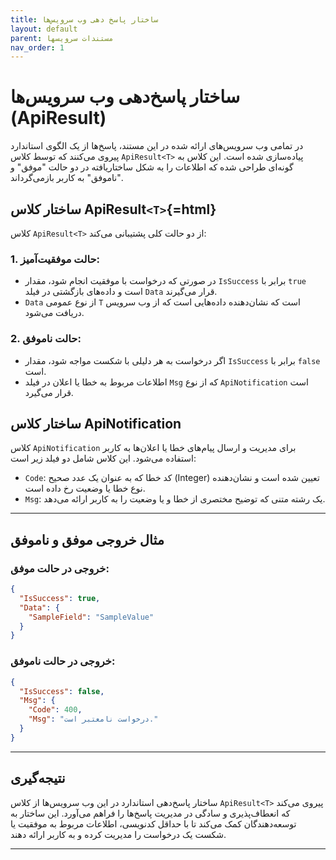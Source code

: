 ```yaml
---
title: ساختار پاسخ دهی وب سرویس‌ها
layout: default
parent: مستندات سرویسها
nav_order: 1
---
```


# ساختار پاسخ‌دهی وب سرویس‌ها (ApiResult)

در تمامی وب سرویس‌های ارائه شده در این مستند، پاسخ‌ها از یک الگوی
استاندارد پیروی می‌کنند که توسط کلاس `ApiResult<T>` پیاده‌سازی شده است.
این کلاس به گونه‌ای طراحی شده که اطلاعات را به شکل ساختاریافته در دو حالت
"موفق" و "ناموفق" به کاربر بازمی‌گرداند.

## ساختار کلاس ApiResult`<T>`{=html}

کلاس `ApiResult<T>` از دو حالت کلی پشتیبانی می‌کند:

### 1. حالت موفقیت‌آمیز:

-   در صورتی که درخواست با موفقیت انجام شود، مقدار `IsSuccess` برابر با
    `true` است و داده‌های بازگشتی در فیلد `Data` قرار می‌گیرند.
-   `Data` از نوع عمومی `T` است که نشان‌دهنده داده‌هایی است که از وب سرویس
    دریافت می‌شود.

### 2. حالت ناموفق:

-   اگر درخواست به هر دلیلی با شکست مواجه شود، مقدار `IsSuccess` برابر
    با `false` است.
-   اطلاعات مربوط به خطا یا اعلان در فیلد `Msg` که از نوع
    `ApiNotification` است قرار می‌گیرد.

## ساختار کلاس ApiNotification

کلاس `ApiNotification` برای مدیریت و ارسال پیام‌های خطا یا اعلان‌ها به
کاربر استفاده می‌شود. این کلاس شامل دو فیلد زیر است:

-   `Code`: کد خطا که به عنوان یک عدد صحیح (Integer) تعیین شده است و
    نشان‌دهنده نوع خطا یا وضعیت رخ داده است.
-   `Msg`: یک رشته متنی که توضیح مختصری از خطا و یا وضعیت را به کاربر
    ارائه می‌دهد.

---

## مثال خروجی موفق و ناموفق

### خروجی در حالت موفق:

``` json
{
  "IsSuccess": true,
  "Data": {
    "SampleField": "SampleValue"
  }
}
```

### خروجی در حالت ناموفق:

``` json
{
  "IsSuccess": false,
  "Msg": {
    "Code": 400,
    "Msg": "درخواست نامعتبر است."
  }
}
```

---

## نتیجه‌گیری

ساختار پاسخ‌دهی استاندارد در این وب سرویس‌ها از کلاس `ApiResult<T>` پیروی
می‌کند که انعطاف‌پذیری و سادگی در مدیریت پاسخ‌ها را فراهم می‌آورد. این
ساختار به توسعه‌دهندگان کمک می‌کند تا با حداقل کدنویسی، اطلاعات مربوط به
موفقیت یا شکست یک درخواست را مدیریت کرده و به کاربر ارائه دهند.


---
